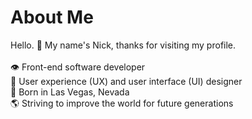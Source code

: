 # About Me
Hello. 👋 My name's Nick, thanks for visiting my profile.<br><br>
👁️ Front-end software developer<br>
👤 User experience (UX) and user interface (UI) designer<br>
🎰 Born in Las Vegas, Nevada<br>
🌎 Striving to improve the world for future generations<br>
